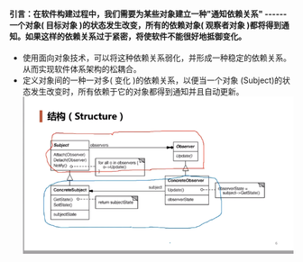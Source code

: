 #### 引言：在软件构建过程中，我们需要为某些对象建立一种"通知依赖关系" ------一个对象( 目标对象 )的状态发生改变，所有的依赖对象( 观察者对象 )都将得到通知。如果这样的依赖关系过于紧密，将使软件不能很好地抵御变化。
- 使用面向对象技术，可以将这种依赖关系弱化，并形成一种稳定的依赖关系。从而实现软件体系架构的松耦合。
- 定义对象间的一种一对多( 变化 )的依赖关系，以便当一个对象 (Subject)的状态发生改变时，所有依赖于它的对象都得到通知并且自动更新。
![](https://raw.githubusercontent.com/fansehep/img_HMStrange/master/2021-12-13%2013-51-55%20%E7%9A%84%E5%B1%8F%E5%B9%95%E6%88%AA%E5%9B%BE.png)

